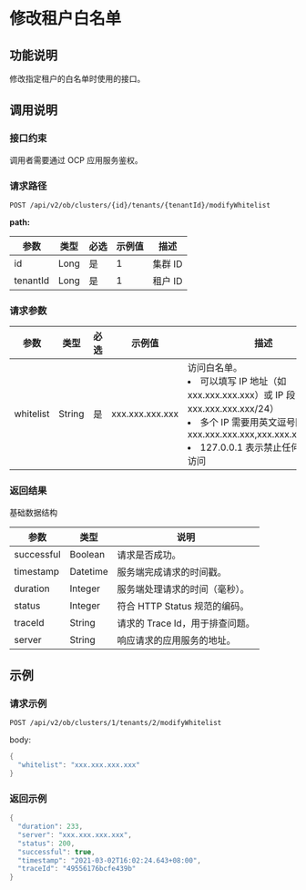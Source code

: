修改租户白名单
============================

功能说明
-------------------------

修改指定租户的白名单时使用的接口。

调用说明
-------------------------

### 接口约束

调用者需要通过 OCP 应用服务鉴权。

### 请求路径

`POST /api/v2/ob/clusters/{id}/tenants/{tenantId}/modifyWhitelist`

**path:**

|    参数    |  类型  | 必选 | 示例值 |  描述   |
|----------|------|----|-----|-------|
| id       | Long | 是  | 1   | 集群 ID |
| tenantId | Long | 是  | 1   | 租户 ID |

### 请求参数

|    参数     |   类型   | 必选 |   示例值   |                                                                                                                                                                  描述                                                                                                                                                                   |
|-----------|--------|----|---------|---------------------------------------------------------------------------------------------------------------------------------------------------------------------------------------------------------------------------------------------------------------------------------------------------------------------------------------|
| whitelist | String | 是  | xxx.xxx.xxx.xxx | 访问白名单。 <li> 可以填写 IP 地址（如 xxx.xxx.xxx.xxx）或 IP 段（如 xxx.xxx.xxx.xxx/24）    <li> 多个 IP 需要用英文逗号隔开，如 xxx.xxx.xxx.xxx,xxx.xxx.xxx.xxx/24    <li> 127.0.0.1 表示禁止任何 IP 地址访问    |

### 返回结果

基础数据结构

|     参数     |    类型    |          说明           |
|------------|----------|-----------------------|
| successful | Boolean  | 请求是否成功。               |
| timestamp  | Datetime | 服务端完成请求的时间戳。          |
| duration   | Integer  | 服务端处理请求的时间（毫秒）。       |
| status     | Integer  | 符合 HTTP Status 规范的编码。 |
| traceId    | String   | 请求的 Trace Id，用于排查问题。  |
| server     | String   | 响应请求的应用服务的地址。         |

示例
-----------------------

### 请求示例

`POST /api/v2/ob/clusters/1/tenants/2/modifyWhitelist`

body:

```java
{
  "whitelist": "xxx.xxx.xxx.xxx"
}
```

### 返回示例

```java
{
  "duration": 233,
  "server": "xxx.xxx.xxx.xxx",
  "status": 200,
  "successful": true,
  "timestamp": "2021-03-02T16:02:24.643+08:00",
  "traceId": "49556176bcfe439b"
}
```
